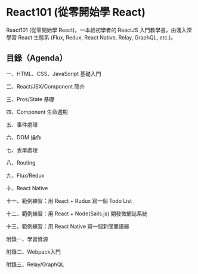 # React101 (從零開始學 React)
React101 (從零開始學 React)。一本給初學者的 ReactJS 入門教學書，由淺入深學習 React 生態系 (Flux, Redux, React Native, Relay, GraphQL, etc.)。

## 目錄（Agenda）

一、HTML、CSS、JavaScript 基礎入門

二、React/JSX/Component 簡介

三、Pros/State 基礎 

四、Component 生命週期

五、事件處理

六、DOM 操作

七、表單處理

八、Routing

九、Flux/Redux

十、React Native

十一、範例練習：用 React + Rudux 寫一個 Todo List

十二、範例練習：用 React + Node(Sails.js) 開發微網誌系統

十三、範例練習：用 React Native 寫一個新聞閱讀器

附錄一、學習資源

附錄二、Webpack入門

附錄三、Relay/GraphQL
